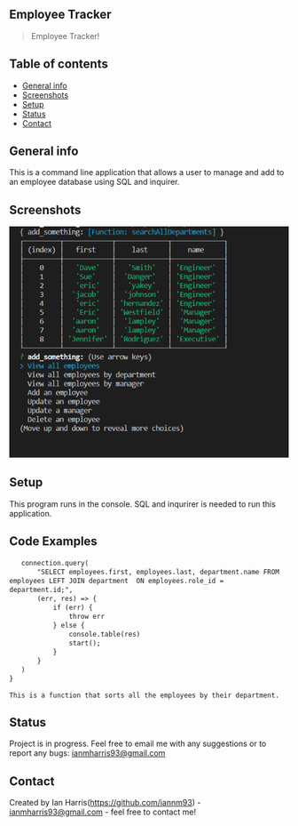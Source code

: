 ## Employee Tracker
> Employee Tracker!

## Table of contents
* [General info](#general-info)
* [Screenshots](#screenshots)
* [Setup](#setup)
* [Status](#status)
* [Contact](#contact)

## General info
This is a command line application that allows a user to manage and add to an employee database using SQL and inquirer.
## Screenshots
![program screenshot](employee-tracker.PNG)


## Setup
This program runs in the console. SQL and inqurirer is needed to run this application.

## Code Examples

 ```function searchAllDepartments() {
    connection.query(
        "SELECT employees.first, employees.last, department.name FROM employees LEFT JOIN department  ON employees.role_id = department.id;", 
        (err, res) => {
            if (err) {
                throw err
            } else {
                console.table(res)
                start();
            }
        }
    )
}
```


    This is a function that sorts all the employees by their department.


## Status
Project is in progress. Feel free to email me with any suggestions or to report any bugs: ianmharris93@gmail.com



## Contact
Created by Ian Harris(https://github.com/iannm93) - ianmharris93@gmail.com - feel free to contact me!
